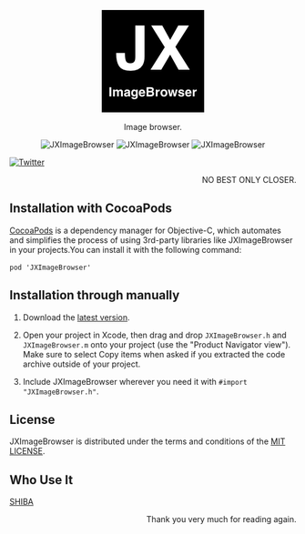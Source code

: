 
<p align="center" >
  <img src="https://raw.githubusercontent.com/augsun/JXImageBrowser/master/JXImageBrowserSample/JXImageBrowser/Assets.xcassets/AppIcon.appiconset/JXImageBrowser_180.png" alt="JXImageBrowser" title="JXImageBrowser">
</p>

<p align="center" >
Image browser.
</p>

<p align="center" >
  <img src="https://raw.githubusercontent.com/augsun/Resources/master/JXImageBrowser/JXImageBrowserGif_0.gif" alt="JXImageBrowser" title="JXImageBrowser">
  <img src="https://raw.githubusercontent.com/augsun/Resources/master/JXImageBrowser/JXImageBrowserGif_1.gif" alt="JXImageBrowser" title="JXImageBrowser">
  <img src="https://raw.githubusercontent.com/augsun/Resources/master/JXImageBrowser/JXImageBrowserGif_2.gif" alt="JXImageBrowser" title="JXImageBrowser">
</p>

[![Twitter](https://img.shields.io/badge/twitter-@jianxingangel-blue.svg?style=flat-square)](http://twitter.com/jianxingangel)

<p align="right" >
NO BEST ONLY CLOSER.
</p>

## Installation with CocoaPods 
[CocoaPods](http://cocoapods.org) is a dependency manager for Objective-C, which automates and simplifies the process of using 3rd-party libraries like JXImageBrowser in your projects.You can install it with the following command:

    pod 'JXImageBrowser'

## Installation through manually


1. Download the [latest version](https://github.com/augsun/JXImageBrowser/archive/master.zip).

2. Open your project in Xcode, then drag and drop `JXImageBrowser.h` and `JXImageBrowser.m` onto your project (use the "Product Navigator view"). Make sure to select Copy items when asked if you extracted the code archive outside of your project.
3. Include JXImageBrowser wherever you need it with `#import "JXImageBrowser.h"`.

## License
JXImageBrowser is distributed under the terms and conditions of the [MIT LICENSE](http://rem.mit-license.org/).

## Who Use It 
[SHIBA](https://itunes.apple.com/cn/app/shi-ba-mian-fei-shi-yong-shi/id1073524695)

<p align="right" >
Thank you very much for reading again.
</p>